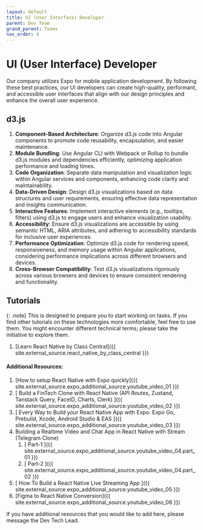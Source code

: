 ```yaml
---
layout: default
title: UI (User Interface) Developer
parent: Dev Team
grand_parent: Teams
nav_order: 4
---
```


# UI (User Interface) Developer

Our company utilizes Expo for mobile application development. By following these best practices, our UI developers can create high-quality, performant, and accessible user interfaces that align with our design principles and enhance the overall user experience.

## d3.js

1. **Component-Based Architecture**: Organize d3.js code into Angular components to promote code reusability, encapsulation, and easier maintenance.
2. **Module Bundling**: Use Angular CLI with Webpack or Rollup to bundle d3.js modules and dependencies efficiently, optimizing application performance and loading times.
3. **Code Organization**: Separate data manipulation and visualization logic within Angular services and components, enhancing code clarity and maintainability.
4. **Data-Driven Design**: Design d3.js visualizations based on data structures and user requirements, ensuring effective data representation and insights communication.
5. **Interactive Features**: Implement interactive elements (e.g., tooltips, filters) using d3.js to engage users and enhance visualization usability.
6. **Accessibility**: Ensure d3.js visualizations are accessible by using semantic HTML, ARIA attributes, and adhering to accessibility standards for inclusive user experiences.
7. **Performance Optimization**: Optimize d3.js code for rendering speed, responsiveness, and memory usage within Angular applications, considering performance implications across different browsers and devices.
8. **Cross-Browser Compatibility**: Test d3.js visualizations rigorously across various browsers and devices to ensure consistent rendering and functionality.



## Tutorials

{: .note}
This is designed to prepare you to start working on tasks. If you find other tutorials on these technologies more comfortable, feel free to use them. You might encounter different technical terms; please take the initiative to explore them.

1. [Learn React Native by Class Central]({{ site.external_source.react_native_by_class_central }})

#### **Additional Resources**:
1. [How to setup React Native with Expo quickly]({{ site.external_source.expo_additional_source.youtube_video_01 }})
2. [ Build a FinTech Clone with React Native (API Routes, Zustand, Tanstack Query, FaceID, Charts, Clerk) ]({{ site.external_source.expo_additional_source.youtube_video_02 }})
3. [ Every Way to Build your React Native App with Expo. Expo Go, Prebuild, Xcode, Android Studio & EAS ]({{ site.external_source.expo_additional_source.youtube_video_03 }})
4. Building a Realtime Video and Chat App in React Native with Stream (Telegram Clone)
   1. [ Part-1 ]({{ site.external_source.expo_additional_source.youtube_video_04.part_01 }})
   2. [ Part-2 ]({{ site.external_source.expo_additional_source.youtube_video_04.part_02 }})
5. [ How To Build a React Native Live Streaming App ]({{ site.external_source.expo_additional_source.youtube_video_05 }})
6. [Figma to React Native Conversion]({{ site.external_source.expo_additional_source.youtube_video_06 }})

If you have additional resources that you would like to add here, please message the Dev Tech Lead.


